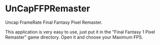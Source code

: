 # UnCapFFPRemaster
Uncap FrameRate Final Fantasy Pixel Remaster.

This application is very easy to use, just put it in the "Final Fantasy 1 Pixel Remaster" game directory.
Open it and choose your Maximum FPS.
